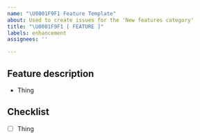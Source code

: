 ```yaml
---
name: "\U0001F9F1 Feature Template"
about: Used to create issues for the 'New features category'
title: "\U0001F9F1 [ FEATURE ]"
labels: enhancement
assignees: ''

---
```


## Feature description
- Thing

## Checklist
- [ ] Thing
